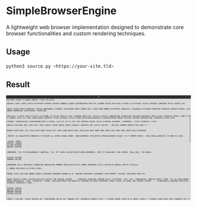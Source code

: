 # SimpleBrowserEngine

A lightweight web browser implementation designed to demonstrate core browser functionalities and custom rendering techniques.

## Usage

```bash
python3 source.py <https://your-site.tld>
```
## Result
![The Browser Opening japanese text page](assets/image-1.png)